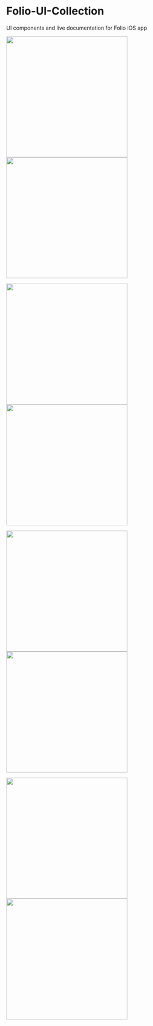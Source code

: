 # Folio-UI-Collection
UI components and live documentation for Folio iOS app 

<img src="https://user-images.githubusercontent.com/40610/44827008-1aaf7b00-ac4c-11e8-83ba-c5fa4572b6e2.png" width=320> <img src="https://user-images.githubusercontent.com/40610/44827011-1c793e80-ac4c-11e8-888b-b72330f669c1.png" width=320>

<img src="https://user-images.githubusercontent.com/40610/44827012-1daa6b80-ac4c-11e8-9a33-912bb52621cd.png" width=320> <img src="https://user-images.githubusercontent.com/40610/44827014-21d68900-ac4c-11e8-92c4-5fcc3d49aba1.png" width=320>

<img src="https://user-images.githubusercontent.com/40610/44827016-2307b600-ac4c-11e8-9173-c8816530a995.png" width=320> <img src="https://user-images.githubusercontent.com/40610/44827018-2438e300-ac4c-11e8-84fd-26d55ba417ff.png" width=320>

<img src="https://user-images.githubusercontent.com/40610/44827026-29962d80-ac4c-11e8-8f24-c9dd1bd94e7c.png" width=320>

<img src="https://user-images.githubusercontent.com/40610/46520335-912c4200-c8b6-11e8-8ce7-2f4b62c06f46.gif" width=320>
